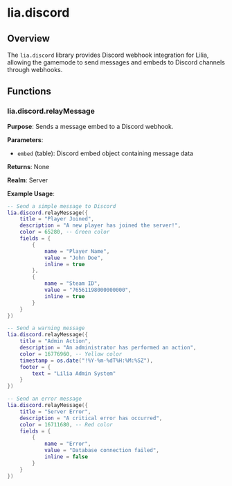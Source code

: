 # lia.discord

## Overview
The `lia.discord` library provides Discord webhook integration for Lilia, allowing the gamemode to send messages and embeds to Discord channels through webhooks.

## Functions

### lia.discord.relayMessage
**Purpose**: Sends a message embed to a Discord webhook.

**Parameters**:
- `embed` (table): Discord embed object containing message data

**Returns**: None

**Realm**: Server

**Example Usage**:
```lua
-- Send a simple message to Discord
lia.discord.relayMessage({
    title = "Player Joined",
    description = "A new player has joined the server!",
    color = 65280, -- Green color
    fields = {
        {
            name = "Player Name",
            value = "John Doe",
            inline = true
        },
        {
            name = "Steam ID",
            value = "76561198000000000",
            inline = true
        }
    }
})

-- Send a warning message
lia.discord.relayMessage({
    title = "Admin Action",
    description = "An administrator has performed an action",
    color = 16776960, -- Yellow color
    timestamp = os.date("!%Y-%m-%dT%H:%M:%SZ"),
    footer = {
        text = "Lilia Admin System"
    }
})

-- Send an error message
lia.discord.relayMessage({
    title = "Server Error",
    description = "A critical error has occurred",
    color = 16711680, -- Red color
    fields = {
        {
            name = "Error",
            value = "Database connection failed",
            inline = false
        }
    }
})
```